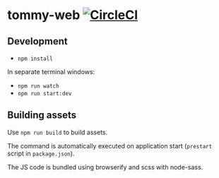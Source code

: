 # tommy-web [![CircleCI](https://circleci.com/gh/tommy-the-runner/tommy-web/tree/master.svg?style=svg)](https://circleci.com/gh/tommy-the-runner/tommy-web/tree/master)

## Development

- `npm install`

In separate terminal windows:

- `npm run watch`
- `npm run start:dev`

## Building assets

Use `npm run build` to build assets.

The command is automatically executed on application start (`prestart` script in `package.json`).

The JS code is bundled using browserify and scss with node-sass.
